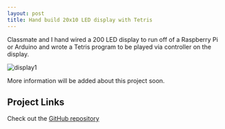 ```yaml
---
layout: post
title: Hand build 20x10 LED display with Tetris
---
```


Classmate and I hand wired a 200 LED display to run off of a Raspberry Pi or Arduino and wrote a Tetris program to be played via controller on the display.

<img src="https://danielfrentzel.github.io/static/display_small.png" alt="display1">

More information will be added about this project soon.

<h2>Project Links</h2>
<p>Check out the <a href="https://github.com/MystiriodisLykos/Ercinee">GitHub repository</a></p>
